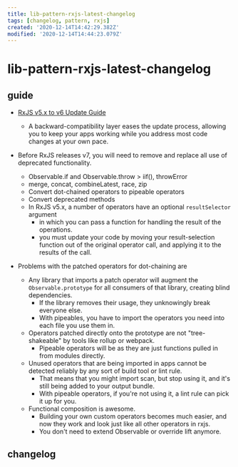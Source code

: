 ```yaml
---
title: lib-pattern-rxjs-latest-changelog
tags: [changelog, pattern, rxjs]
created: '2020-12-14T14:42:29.382Z'
modified: '2020-12-14T14:44:23.079Z'
---
```


# lib-pattern-rxjs-latest-changelog

## guide

- [RxJS v5.x to v6 Update Guide](https://rxjs.dev/guide/v6/migration)
  - A backward-compatibility layer eases the update process, allowing you to keep your apps working while you address most code changes at your own pace.
- Before RxJS releases v7, you will need to remove and replace all use of deprecated functionality.
  - Observable.if and Observable.throw  > iif(), throwError
  - merge, concat, combineLatest, race, zip
  - Convert dot-chained operators to pipeable operators
  - Convert deprecated methods
  - In RxJS v5.x, a number of operators have an optional `resultSelector` argument
    - in which you can pass a function for handling the result of the operations.
    - you must update your code by moving your result-selection function out of the original operator call, and applying it to the results of the call.

- Problems with the patched operators for dot-chaining are
  - Any library that imports a patch operator will augment the `Observable.prototype` for all consumers of that library, creating blind dependencies. 
    - If the library removes their usage, they unknowingly break everyone else. 
    - With pipeables, you have to import the operators you need into each file you use them in.
  - Operators patched directly onto the prototype are not "tree-shakeable" by tools like rollup or webpack. 
    - Pipeable operators will be as they are just functions pulled in from modules directly.
  - Unused operators that are being imported in apps cannot be detected reliably by any sort of build tool or lint rule. 
    - That means that you might import scan, but stop using it, and it's still being added to your output bundle. 
    - With pipeable operators, if you're not using it, a lint rule can pick it up for you.
  - Functional composition is awesome. 
    - Building your own custom operators becomes much easier, and now they work and look just like all other operators in rxjs. 
    - You don't need to extend Observable or override lift anymore.

## changelog
